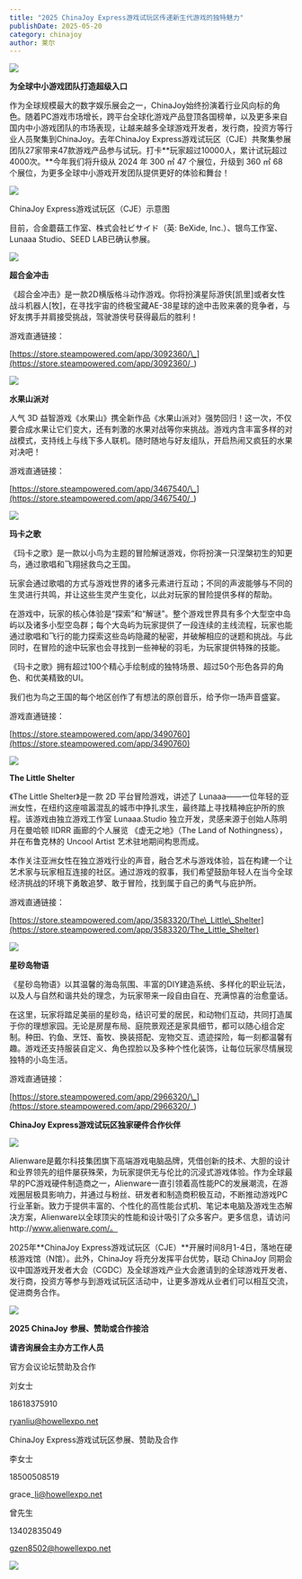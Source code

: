 ```yaml
---
title: "2025 ChinaJoy Express游戏试玩区传递新生代游戏的独特魅力"
publishDate: 2025-05-20
category: chinajoy
author: 莱尔
---
```


![](https://ec-net-1251389766.cos.ap-shanghai.myqcloud.com/wp-content/uploads/2025/05/20250520200833638.png)

**为全球中小游戏团队打造超级入口**

作为全球规模最大的数字娱乐展会之一，ChinaJoy始终扮演着行业风向标的角色。随着PC游戏市场增长，跨平台全球化游戏产品登顶各国榜单，以及更多来自国内中小游戏团队的市场表现，让越来越多全球游戏开发者，发行商，投资方等行业人员聚集到ChinaJoy。去年ChinaJoy Express游戏试玩区（CJE）共聚集参展团队27家带来47款游戏产品参与试玩。打卡**玩家超过10000人，累计试玩超过4000次。**今年我们将升级从 2024 年 300 ㎡ 47 个展位，升级到 360 ㎡ 68 个展位，为更多全球中小游戏开发团队提供更好的体验和舞台！

![](https://ec-net-1251389766.cos.ap-shanghai.myqcloud.com/wp-content/uploads/2025/05/20250520200842504.png)

ChinaJoy Express游戏试玩区（CJE）示意图

目前，合金蘑菇工作室、株式会社ビサイド（英: BeXide, Inc.）、银鸟工作室、Lunaaa Studio、SEED LAB已确认参展。

![](https://ec-net-1251389766.cos.ap-shanghai.myqcloud.com/wp-content/uploads/2025/05/20250520200851254.png)

**超合金冲击**

《超合金冲击》是一款2D横版格斗动作游戏。你将扮演星际游侠\[凯里\]或者女性战斗机器人\[牧\]，在寻找宇宙的终极宝藏AE-38星球的途中击败来袭的竞争者，与好友携手并肩接受挑战，驾驶游侠号获得最后的胜利！

游戏直通链接：

[https://store.steampowered.com/app/3092360/\_](https://store.steampowered.com/app/3092360/_)

![](https://ec-net-1251389766.cos.ap-shanghai.myqcloud.com/wp-content/uploads/2025/05/20250520200858385.png)

**水果山派对**

人气 3D 益智游戏《水果山》携全新作品《水果山派对》强势回归！这一次，不仅要合成水果让它们变大，还有刺激的水果对战等你来挑战。游戏内含丰富多样的对战模式，支持线上与线下多人联机。随时随地与好友组队，开启热闹又疯狂的水果对决吧！

游戏直通链接：

[https://store.steampowered.com/app/3467540/\_](https://store.steampowered.com/app/3467540/_)

![](https://ec-net-1251389766.cos.ap-shanghai.myqcloud.com/wp-content/uploads/2025/05/20250520200907992.png)

**玛卡之歌**

《玛卡之歌》是一款以小鸟为主题的冒险解谜游戏，你将扮演一只涅槃初生的知更鸟，通过歌唱和飞翔拯救鸟之王国。

玩家会通过歌唱的方式与游戏世界的诸多元素进行互动；不同的声波能够与不同的生灵进行共鸣，并让这些生灵产生变化，以此对玩家的冒险提供多样的帮助。

在游戏中，玩家的核心体验是“探索”和“解谜”。整个游戏世界具有多个大型空中岛屿以及诸多小型空岛群；每个大岛屿为玩家提供了一段连续的主线流程，玩家也能通过歌唱和飞行的能力探索这些岛屿隐藏的秘密，并破解相应的谜题和挑战。与此同时，在冒险的途中玩家也会寻找到一些神秘的羽毛，为玩家提供特殊的技能。

《玛卡之歌》拥有超过100个精心手绘制成的独特场景、超过50个形色各异的角色、和优美精致的UI。

我们也为鸟之王国的每个地区创作了有想法的原创音乐，给予你一场声音盛宴。

游戏直通链接：

[https://store.steampowered.com/app/3490760](https://store.steampowered.com/app/3490760)

![](https://ec-net-1251389766.cos.ap-shanghai.myqcloud.com/wp-content/uploads/2025/05/20250520200910995.png)

**The Little Shelter**

《The Little Shelter》是一款 2D 平台冒险游戏，讲述了 Lunaaa——一位年轻的亚洲女性，在纽约这座喧嚣混乱的城市中挣扎求生，最终踏上寻找精神庇护所的旅程。该游戏由独立游戏工作室 Lunaaa.Studio 独立开发，灵感来源于创始人陈明月在曼哈顿 IIDRR 画廊的个人展览 《虚无之地》（The Land of Nothingness），并在布鲁克林的 Uncool Artist 艺术驻地期间构思而成。

本作关注亚洲女性在独立游戏行业的声音，融合艺术与游戏体验，旨在构建一个让艺术家与玩家相互连接的社区。通过游戏的叙事，我们希望鼓励年轻人在当今全球经济挑战的环境下勇敢追梦、敢于冒险，找到属于自己的勇气与庇护所。

游戏直通链接：

[https://store.steampowered.com/app/3583320/The\_Little\_Shelter](https://store.steampowered.com/app/3583320/The_Little_Shelter)

![](https://ec-net-1251389766.cos.ap-shanghai.myqcloud.com/wp-content/uploads/2025/05/20250520200944659.png)

**星砂岛物语**

《星砂岛物语》以其温馨的海岛氛围、丰富的DIY建造系统、多样化的职业玩法，以及人与自然和谐共处的理念，为玩家带来一段自由自在、充满惊喜的治愈童话。

在这里，玩家将踏足美丽的星砂岛，结识可爱的居民，和动物们互动，共同打造属于你的理想家园。无论是房屋布局、庭院景观还是家具细节，都可以随心组合定制。种田、钓鱼、烹饪、畜牧、换装搭配、宠物交互、遗迹探险，每一刻都温馨有趣。游戏还支持服装自定义、角色捏脸以及多种个性化装饰，让每位玩家尽情展现独特的小岛生活。

游戏直通链接：

[https://store.steampowered.com/app/2966320/\_](https://store.steampowered.com/app/2966320/_)

**ChinaJoy Express游戏试玩区独家硬件合作伙伴**  

![](https://ec-net-1251389766.cos.ap-shanghai.myqcloud.com/wp-content/uploads/2025/05/20250520200953959.png)

  
Alienware是戴尔科技集团旗下高端游戏电脑品牌，凭借创新的技术、大胆的设计和业界领先的组件屡获殊荣，为玩家提供无与伦比的沉浸式游戏体验。作为全球最早的PC游戏硬件制造商之一，Alienware一直引领着高性能PC的发展潮流，在游戏圈层极具影响力，并通过与粉丝、研发者和制造商积极互动，不断推动游戏PC行业革新。致力于提供丰富的、个性化的高性能台式机、笔记本电脑及游戏生态解决方案，Alienware以全球顶尖的性能和设计吸引了众多客户。更多信息，请访问http://www.alienware.com/。

2025年**ChinaJoy Express游戏试玩区（CJE）**开展时间8月1-4日，落地在硬核游戏馆（N馆）。此外，ChinaJoy 将充分发挥平台优势，联动 ChinaJoy 同期会议中国游戏开发者大会（CGDC）及全球游戏产业大会邀请到的全球游戏开发者、发行商，投资方等参与到游戏试玩区活动中，让更多游戏从业者们可以相互交流，促进商务合作。

![](https://ec-net-1251389766.cos.ap-shanghai.myqcloud.com/wp-content/uploads/2025/05/20250520200959734.png)

**2025 ChinaJoy** **参展、赞助或合作接洽**

**请咨询展会主办方工作人员**

官方会议论坛赞助及合作

刘女士

18618375910

ryanliu@howellexpo.net

ChinaJoy Express游戏试玩区参展、赞助及合作

李女士 

18500508519 

grace\_li@howellexpo.net

曾先生

13402835049

gzen8502@howellexpo.net

![](https://ec-net-1251389766.cos.ap-shanghai.myqcloud.com/wp-content/uploads/2025/05/20250520201002513.png)

